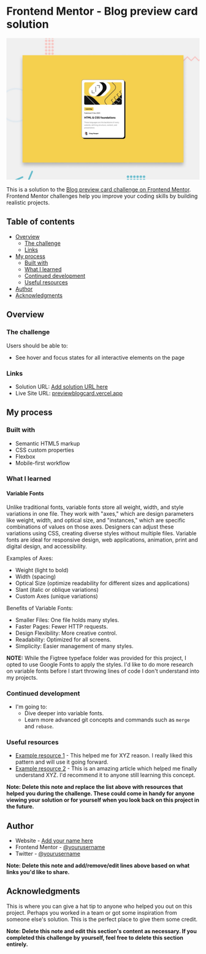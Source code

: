 # Frontend Mentor - Blog preview card solution

![Design preview for the Blog preview card coding challenge](./preview.jpg)

This is a solution to the [Blog preview card challenge on Frontend Mentor](https://www.frontendmentor.io/challenges/blog-preview-card-ckPaj01IcS). Frontend Mentor challenges help you improve your coding skills by building realistic projects. 

## Table of contents

- [Overview](#overview)
  - [The challenge](#the-challenge)
  - [Links](#links)
- [My process](#my-process)
  - [Built with](#built-with)
  - [What I learned](#what-i-learned)
  - [Continued development](#continued-development)
  - [Useful resources](#useful-resources)
- [Author](#author)
- [Acknowledgments](#acknowledgments)

## Overview

### The challenge

Users should be able to:

- See hover and focus states for all interactive elements on the page

### Links

- Solution URL: [Add solution URL here](https://your-solution-url.com)
- Live Site URL: [previewblogcard.vercel.app](https://previewblogcard.vercel.app/)

## My process

### Built with

- Semantic HTML5 markup
- CSS custom properties
- Flexbox
- Mobile-first workflow

### What I learned

#### Variable Fonts
Unlike traditional fonts, variable fonts store all weight, width, and style variations in one file. They work with "axes," which are design parameters like weight, width, and optical size, and "instances," which are specific combinations of values on those axes. Designers can adjust these variations using CSS, creating diverse styles without multiple files. Variable fonts are ideal for responsive design, web applications, animation, print and digital design, and accessibility.

Examples of Axes: 
- Weight (light to bold)
- Width (spacing)
- Optical Size (optimize readability for different sizes and applications)   
- Slant (italic or oblique variations) 
- Custom Axes (unique variations)

Benefits of Variable Fonts:
- Smaller Files: One file holds many styles.
- Faster Pages: Fewer HTTP requests.
- Design Flexibility: More creative control.
- Readability: Optimized for all screens.
- Simplicity: Easier management of many styles.

<strong>NOTE:</strong> While the Figtree typeface folder was provided for this project, I opted to use Google Fonts to apply the styles. I'd like to do more research on variable fonts before I start throwing lines of code I don't understand into my projects.

### Continued development

- I'm going to:
  - Dive deeper into variable fonts. 
  - Learn more advanced git concepts and commands such as ```merge``` and ```rebase```. 

### Useful resources

- [Example resource 1](https://www.example.com) - This helped me for XYZ reason. I really liked this pattern and will use it going forward.
- [Example resource 2](https://www.example.com) - This is an amazing article which helped me finally understand XYZ. I'd recommend it to anyone still learning this concept.

**Note: Delete this note and replace the list above with resources that helped you during the challenge. These could come in handy for anyone viewing your solution or for yourself when you look back on this project in the future.**

## Author

- Website - [Add your name here](https://www.your-site.com)
- Frontend Mentor - [@yourusername](https://www.frontendmentor.io/profile/yourusername)
- Twitter - [@yourusername](https://www.twitter.com/yourusername)

**Note: Delete this note and add/remove/edit lines above based on what links you'd like to share.**

## Acknowledgments

This is where you can give a hat tip to anyone who helped you out on this project. Perhaps you worked in a team or got some inspiration from someone else's solution. This is the perfect place to give them some credit.

**Note: Delete this note and edit this section's content as necessary. If you completed this challenge by yourself, feel free to delete this section entirely.**
